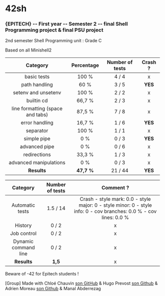 # 42sh
### {EPITECH} -- First year -- Semester 2 -- final Shell Programming project & final PSU project

2nd semester Shell Programming unit : Grade C

Based on all Minishell2

|             Category             | Percentage | Number of tests | Crash ? |
|:--------------------------------:|:----------:|:---------------:|:-------:|
|            basic tests           |    100 %   |      4 / 4      |    x    |
|           path handling          |    60 %    |      3 / 5      | **YES** |
|        setenv and unsetenv       |    100 %   |      2 / 2      |    x    |
|            builtin cd            |   66,7 %   |      2 / 3      |    x    |
| line formatting (space and tabs) |   87,5 %   |      7 / 8      |    x    |
|          error handling          |   16,7 %   |      1 / 6      | **YES** |
|             separator            |    100 %   |      1 / 1      |    x    |
|            simple pipe           |     0 %    |      0 / 3      | **YES** |
|           advanced pipe          |     0 %    |      0 / 6      |    x    |
|           redirections           |   33,3 %   |      1 / 3      |    x    |
|      advanced manipulations      |     0 %    |      0 / 3      |    x    |
|            **Results**           | **47,7 %** |      21  / 44       | **YES** |

|       Category       | Number of tests |                                                      Comment ?                                                     |
|:--------------------:|:---------------:|:------------------------------------------------------------------------------------------------------------------:|
|    Automatic tests   |     1.5 / 14    | Crash - style mark: 0.0 - style major: 0 - style minor: 0 - style info: 0 - cov branches: 0.0 % - cov lines: 0.0 % |
|        History       |      0 / 2      |                                                          x                                                         |
|      Job control     |      0 / 2      |                                                          x                                                         |
| Dynamic command line |      0 / 2      |                                                          x                                                         |
|      **Results**     |     **1,5**     |                                                          x                                                         |

Beware of -42 for Epitech students !

[Group] Made with Chloé Chauvin [son GitHub](https://github.com/Nekory23) & Hugo Prevost [son Github](https://github.com/DipStax) & Adrien Moreau [son Github](https://github.com/Lirkalyn) & Manal Abderrezag
